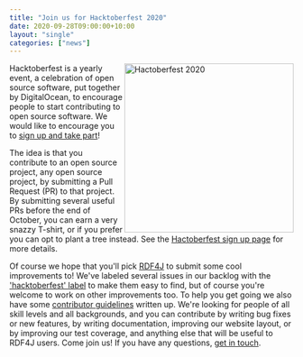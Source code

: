 ```yaml
---
title: "Join us for Hacktoberfest 2020"
date: 2020-09-28T09:00:00+10:00
layout: "single"
categories: ["news"]
---
```


<a href="https://hacktoberfest.digitalocean.com/">
<img align="right" alt="Hactoberfest 2020" src="https://hacktoberfest.digitalocean.com/assets/HF-full-logo-b05d5eb32b3f3ecc9b2240526104cf4da3187b8b61963dd9042fdc2536e4a76c.svg"
width=300></a>

Hacktoberfest is a yearly event, a celebration of open source software, put together by DigitalOcean, to encourage people to start contributing to open source software. We would like to encourage you to [sign up and take part](https://hacktoberfest.digitalocean.com/)!

<!--more-->

The idea is that you contribute to an open source project, any open source project, by submitting a Pull Request (PR) to that project. By submitting several useful PRs before the end of October, you can earn a very snazzy T-shirt, or if you prefer you can opt to plant a tree instead. See the [Hactoberfest sign up page](https://hacktoberfest.digitalocean.com/) for more details.

Of course we hope that you'll pick [RDF4J](https://github.com/eclipse/rdf4j) to submit some cool improvements to! We've labeled several issues in our backlog with the ['hacktoberfest' label](https://github.com/eclipse/rdf4j/issues?q=is%3Aissue+is%3Aopen+label%3Ahacktoberfest) to make them easy to find, but of course you're welcome to work on other improvements too. To help you get going we also have some [contributor guidelines](https://github.com/eclipse/rdf4j#keen-to-contribute) written up. We're looking for people of all skill levels and all backgrounds, and you can contribute by writing bug fixes or new features, by writing documentation, improving our website layout, or by improving our test coverage, and anything else that will be useful to RDF4J users. Come join us! If you have any questions, [get in touch](/support).
<br clear=all>
